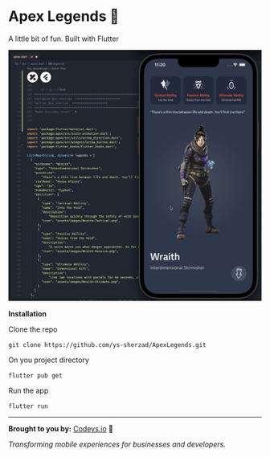 # Apex Legends 👑
A little bit of fun. Built with Flutter


![](ApexScreenshot.png)

**Installation**

Clone the repo
```
git clone https://github.com/ys-sherzad/ApexLegends.git
```
On you project directory

```
flutter pub get
```

Run the app
```
flutter run
```

---

**Brought to you by:**
[Codeys.io](https://codeys.io) 💎

_Transforming mobile experiences for businesses and developers._
